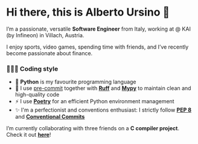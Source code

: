 # Hi there, this is Alberto Ursino 👋

I’m a passionate, versatile **Software Engineer** from Italy, working at @ KAI (by Infineon) in Villach, Austria.

I enjoy sports, video games, spending time with friends, and I’ve recently become passionate about finance.

### 👩🏼‍💻 Coding style

- 🐍 **Python** is my favourite programming language
- 🧼 I use [pre-commit](https://pre-commit.com/) together with **[Ruff](https://github.com/astral-sh/ruff)** and [**Mypy**](https://github.com/python/mypy) to maintain clean and high-quality code
- ⚡ I use **[Poetry](https://python-poetry.org/)** for an efficient Python environment management
- ✨ I'm a perfectionist and conventions enthusiast: I strictly follow [**PEP 8**](https://peps.python.org/pep-0008/) and [**Conventional Commits**](https://www.conventionalcommits.org/en/v1.0.0/)

I’m currently collaborating with three friends on a **C compiler project**. Check it out [**here**](https://github.com/d-u-d-e/c-compiler)!
